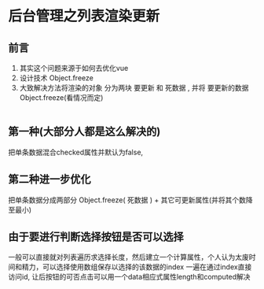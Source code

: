 # 后台管理之列表渲染更新

## 前言
1. 其实这个问题来源于如何去优化vue
2. 设计技术 Object.freeze
3. 大致解决方法将渲染的对象 分为两块 要更新 和 死数据 , 并将 要更新的数据Object.freeze(看情况而定)
```javascript

```

## 第一种(大部分人都是这么解决的)
把单条数据混合checked属性并默认为false,

## 第二种进一步优化
把单条数据分成两部分 Object.freeze( 死数据 ) + 其它可更新属性(并将其个数降至最小)


## 由于要进行判断选择按钮是否可以选择
一般可以直接就对列表遍历求选择长度，然后建立一个计算属性，个人认为太废时间和精力，可以选择使用数组保存以选择的该数据的index
一遍在通过index直接访问id, 让后按钮的可否点击可以用一个data相应式属性length和computed解决

